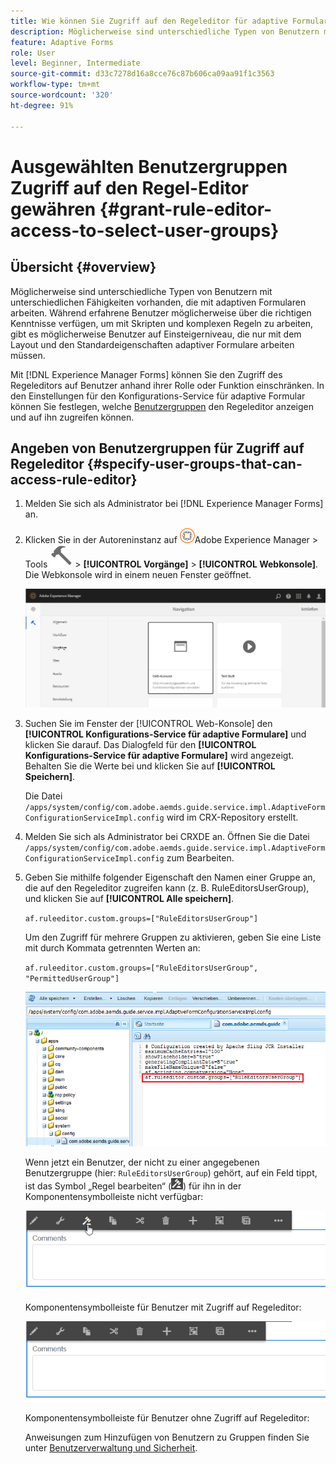 ```yaml
---
title: Wie können Sie Zugriff auf den Regeleditor für adaptive Formulare gewähren, um Benutzergruppen auszuwählen?
description: Möglicherweise sind unterschiedliche Typen von Benutzern mit unterschiedlichen Fähigkeiten vorhanden, die mit adaptiven Formularen arbeiten. Erfahren Sie, wie Sie den Zugriff auf den Regeleditor für Benutzer auf Grundlage ihrer Rolle oder Funktion einschränken können.
feature: Adaptive Forms
role: User
level: Beginner, Intermediate
source-git-commit: d33c7278d16a8cce76c87b606ca09aa91f1c3563
workflow-type: tm+mt
source-wordcount: '320'
ht-degree: 91%

---
```



# Ausgewählten Benutzergruppen Zugriff auf den Regel-Editor gewähren {#grant-rule-editor-access-to-select-user-groups}

## Übersicht {#overview}

Möglicherweise sind unterschiedliche Typen von Benutzern mit unterschiedlichen Fähigkeiten vorhanden, die mit adaptiven Formularen arbeiten. Während erfahrene Benutzer möglicherweise über die richtigen Kenntnisse verfügen, um mit Skripten und komplexen Regeln zu arbeiten, gibt es möglicherweise Benutzer auf Einsteigerniveau, die nur mit dem Layout und den Standardeigenschaften adaptiver Formulare arbeiten müssen.

Mit [!DNL Experience Manager Forms] können Sie den Zugriff des Regeleditors auf Benutzer anhand ihrer Rolle oder Funktion einschränken. In den Einstellungen für den Konfigurations-Service für adaptive Formular können Sie festlegen, welche [Benutzergruppen](forms-groups-privileges-tasks.md) den Regeleditor anzeigen und auf ihn zugreifen können.

## Angeben von Benutzergruppen für Zugriff auf Regeleditor {#specify-user-groups-that-can-access-rule-editor}

1. Melden Sie sich als Administrator bei [!DNL Experience Manager Forms] an.
1. Klicken Sie in der Autoreninstanz auf ![Adobe Experience Manager](assets/adobeexperiencemanager.png)Adobe Experience Manager > Tools ![hammer](assets/hammer-icon.svg) > **[!UICONTROL Vorgänge]** > **[!UICONTROL Webkonsole]**. Die Webkonsole wird in einem neuen Fenster geöffnet.

   ![1–2](assets/1-2.png)

1. Suchen Sie im Fenster der [!UICONTROL Web-Konsole] den **[!UICONTROL Konfigurations-Service für adaptive Formulare]** und klicken Sie darauf. Das Dialogfeld für den **[!UICONTROL Konfigurations-Service für adaptive Formulare]** wird angezeigt. Behalten Sie die Werte bei und klicken Sie auf **[!UICONTROL Speichern]**.

   Die Datei `/apps/system/config/com.adobe.aemds.guide.service.impl.AdaptiveFormConfigurationServiceImpl.config` wird im CRX-Repository erstellt.

1. Melden Sie sich als Administrator bei CRXDE an. Öffnen Sie die Datei `/apps/system/config/com.adobe.aemds.guide.service.impl.AdaptiveFormConfigurationServiceImpl.config` zum Bearbeiten.
1. Geben Sie mithilfe folgender Eigenschaft den Namen einer Gruppe an, die auf den Regeleditor zugreifen kann (z. B. RuleEditorsUserGroup), und klicken Sie auf **[!UICONTROL Alle speichern]**.

   `af.ruleeditor.custom.groups=["RuleEditorsUserGroup"]`

   Um den Zugriff für mehrere Gruppen zu aktivieren, geben Sie eine Liste mit durch Kommata getrennten Werten an:

   `af.ruleeditor.custom.groups=["RuleEditorsUserGroup", "PermittedUserGroup"]`

   ![Benutzer erstellen](assets/create_user_new.png)

   Wenn jetzt ein Benutzer, der nicht zu einer angegebenen Benutzergruppe (hier: `RuleEditorsUserGroup`) gehört, auf ein Feld tippt, ist das Symbol „Regel bearbeiten“ (![edit-rules1](assets/edit-rules1.png)) für ihn in der Komponentensymbolleiste nicht verfügbar:

   ![componentstoolbarwithre](assets/componentstoolbarwithre.png)

   Komponentensymbolleiste für Benutzer mit Zugriff auf Regeleditor:

   ![componentstoolbarwithoutre](assets/componentstoolbarwithoutre.png)

   Komponentensymbolleiste für Benutzer ohne Zugriff auf Regeleditor:

   Anweisungen zum Hinzufügen von Benutzern zu Gruppen finden Sie unter [Benutzerverwaltung und Sicherheit](https://experienceleague.adobe.com/docs/experience-manager-65/administering/security/security.html?lang=de).

